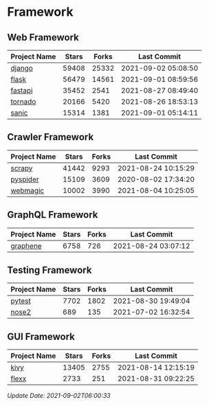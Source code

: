 # Framework

## Web Framework
| Project Name | Stars | Forks | Last Commit |
| ------------ | ----- | ----- | ----------- |
| [django](https://github.com/django/django) | 59408 | 25332 | 2021-09-02 05:08:50 |
| [flask](https://github.com/pallets/flask) | 56479 | 14561 | 2021-09-01 08:59:56 |
| [fastapi](https://github.com/tiangolo/fastapi) | 35452 | 2541 | 2021-08-27 08:49:40 |
| [tornado](https://github.com/tornadoweb/tornado) | 20166 | 5420 | 2021-08-26 18:53:13 |
| [sanic](https://github.com/sanic-org/sanic) | 15314 | 1381 | 2021-09-01 05:14:11 |

## Crawler Framework
| Project Name | Stars | Forks | Last Commit |
| ------------ | ----- | ----- | ----------- |
| [scrapy](https://github.com/scrapy/scrapy) | 41442 | 9293 | 2021-08-24 10:15:29 |
| [pyspider](https://github.com/binux/pyspider) | 15109 | 3609 | 2020-08-02 17:34:20 |
| [webmagic](https://github.com/code4craft/webmagic) | 10002 | 3990 | 2021-08-04 10:25:05 |

## GraphQL Framework
| Project Name | Stars | Forks | Last Commit |
| ------------ | ----- | ----- | ----------- |
| [graphene](https://github.com/graphql-python/graphene) | 6758 | 726 | 2021-08-24 03:07:12 |

## Testing Framework
| Project Name | Stars | Forks | Last Commit |
| ------------ | ----- | ----- | ----------- |
| [pytest](https://github.com/pytest-dev/pytest) | 7702 | 1802 | 2021-08-30 19:49:04 |
| [nose2](https://github.com/nose-devs/nose2) | 689 | 135 | 2021-07-02 16:32:54 |

## GUI Framework
| Project Name | Stars | Forks | Last Commit |
| ------------ | ----- | ----- | ----------- |
| [kivy](https://github.com/kivy/kivy) | 13405 | 2755 | 2021-08-14 12:15:19 |
| [flexx](https://github.com/flexxui/flexx) | 2733 | 251 | 2021-08-31 09:22:25 |

*Update Date: 2021-09-02T06:00:33*